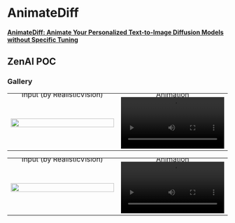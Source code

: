 
# AnimateDiff
**[AnimateDiff: Animate Your Personalized Text-to-Image Diffusion Models without Specific Tuning](https://arxiv.org/abs/2307.04725)**

## ZenAI POC
### Gallery


<table class="center">
    <tr style="line-height: 0">
    <td width=50% style="border: none; text-align: center">Input (by RealisticVision)</td>
    <td width=50% style="border: none; text-align: center">Animation</td>
    </tr>
    <tr>
    <td width=50% style="border: none"><img src="https://github.com/toilaluan/AnimateDiff/assets/92072154/74ac0c74-ed88-4feb-8e14-0b114e4cc45b" style="width:100%"></td>
    <td width=50% style="border: none"><video src="https://github.com/toilaluan/AnimateDiff/assets/92072154/ed6ad2de-8675-4e71-92ad-8e90744fd83a" style="width:100%"></td>
    </tr>
</table>


<table class="center">
    <tr style="line-height: 0">
    <td width=50% style="border: none; text-align: center">Input (by RealisticVision)</td>
    <td width=50% style="border: none; text-align: center">Animation</td>
    </tr>
    <tr>
    <td width=50% style="border: none"><img src="https://github.com/toilaluan/AnimateDiff/assets/92072154/24c71ad8-2358-4143-945e-da0d688f52e3" style="width:100%"></td>
    <td width=50% style="border: none"><video src="https://github.com/toilaluan/AnimateDiff/assets/92072154/60b2f948-0936-4639-ac00-b6edb99f9592" style="width:100%"></td>
    </tr>
</table>
